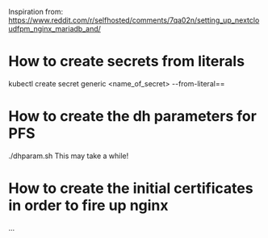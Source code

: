 Inspiration from:
https://www.reddit.com/r/selfhosted/comments/7qa02n/setting_up_nextcloudfpm_nginx_mariadb_and/

# How to create secrets from literals
kubectl create secret generic <name_of_secret> --from-literal=<keyname>=<value>

# How to create the dh parameters for PFS
./dhparam.sh 
This may take a while!

# How to create the initial certificates in order to fire up nginx
...
